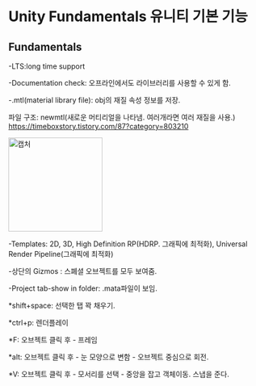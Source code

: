 # Unity Fundamentals 유니티 기본 기능


## Fundamentals
-LTS:long time support	


-Documentation check: 오프라인에서도 라이브러리를 사용할 수 있게 함.


-.mtl(material library file): obj의 재질 속성 정보를 저장. 


파일 구조:  newmtl(새로운 머티리얼을 나타냄. 여러개라면 여러 재질을 사용.) https://timeboxstory.tistory.com/87?category=803210


<img width="186" alt="캡처" src="https://user-images.githubusercontent.com/48555909/125397034-58671300-e3e8-11eb-8bd5-2f01bc6b3e8f.PNG">


-Templates: 2D, 3D, High Definition RP(HDRP. 그래픽에 최적화), Universal Render Pipeline(그래픽에 최적화)


-상단의 Gizmos : 스폐셜 오브젝트를 모두 보여줌.


-Project tab-show in folder: .mata파일이 보임.


*shift+space: 선택한 탭 꽉 채우기.


*ctrl+p: 렌더플레이


*F: 오브젝트 클릭 후 - 프레임


*alt: 오브젝트 클릭 후 - 눈 모양으로 변함 - 오브젝트 중심으로 회전.


*V: 오브젝트 클릭 후 - 모서리를 선택 - 중앙을 잡고 객체이동. 스냅을 준다.











